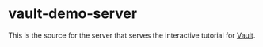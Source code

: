 # vault-demo-server

This is the source for the server that serves the interactive tutorial for [Vault](https://vaultproject.io).
